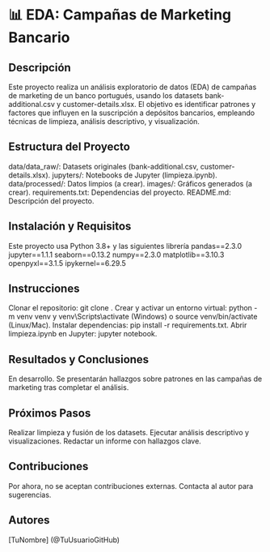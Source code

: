 # 📊 EDA: Campañas de Marketing Bancario

## Descripción

Este proyecto realiza un análisis exploratorio de datos (EDA) de campañas de marketing de un banco portugués, usando los datasets bank-additional.csv y customer-details.xlsx. El objetivo es identificar patrones y factores que influyen en la suscripción a depósitos bancarios, empleando técnicas de limpieza, análisis descriptivo, y visualización.

## Estructura del Proyecto

data/data_raw/: Datasets originales (bank-additional.csv, customer-details.xlsx).
jupyters/: Notebooks de Jupyter (limpieza.ipynb).
data/processed/: Datos limpios (a crear).
images/: Gráficos generados (a crear).
requirements.txt: Dependencias del proyecto.
README.md: Descripción del proyecto.

## Instalación y Requisitos

Este proyecto usa Python 3.8+ y las siguientes librería
pandas==2.3.0
jupyter==1.1.1
seaborn==0.13.2
numpy==2.3.0
matplotlib==3.10.3
openpyxl==3.1.5
ipykernel==6.29.5

## Instrucciones

Clonar el repositorio: git clone <URL>.
Crear y activar un entorno virtual: python -m venv venv y venv\Scripts\activate (Windows) o source venv/bin/activate (Linux/Mac).
Instalar dependencias: pip install -r requirements.txt.
Abrir limpieza.ipynb en Jupyter: jupyter notebook.

## Resultados y Conclusiones

En desarrollo. Se presentarán hallazgos sobre patrones en las campañas de marketing tras completar el análisis.

## Próximos Pasos

Realizar limpieza y fusión de los datasets.
Ejecutar análisis descriptivo y visualizaciones.
Redactar un informe con hallazgos clave.

## Contribuciones

Por ahora, no se aceptan contribuciones externas. Contacta al autor para sugerencias.

## Autores

[TuNombre] (@TuUsuarioGitHub)
